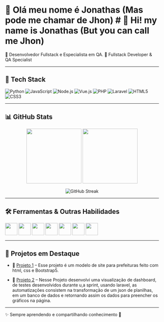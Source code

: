 # 👋 Olá meu nome é Jonathas (Mas pode me chamar de Jhon)  # 👋 Hi! my name is Jonathas (But you can call me Jhon)



🎯 Desenvolvedor Fullstack e Especialista em QA.
🎯 Fullstack Developer & QA Specialist

---

## 🚀 Tech Stack  

![Python](https://img.shields.io/badge/Python-3776AB?style=for-the-badge&logo=python&logoColor=white)
![JavaScript](https://img.shields.io/badge/JavaScript-F7DF1E?style=for-the-badge&logo=javascript&logoColor=black)
![Node.js](https://img.shields.io/badge/Node.js-339933?style=for-the-badge&logo=node.js&logoColor=white)
![Vue.js](https://img.shields.io/badge/Vue.js-35495E?style=for-the-badge&logo=vuedotjs&logoColor=4FC08D)
![PHP](https://img.shields.io/badge/PHP-777BB4?style=for-the-badge&logo=php&logoColor=white)
![Laravel](https://img.shields.io/badge/Laravel-FF2D20?style=for-the-badge&logo=laravel&logoColor=white)
![HTML5](https://img.shields.io/badge/HTML5-E34F26?style=for-the-badge&logo=html5&logoColor=white)
![CSS3](https://img.shields.io/badge/CSS3-1572B6?style=for-the-badge&logo=css3&logoColor=white)

---

## 📊 GitHub Stats  

<p align="center">
  <img src="https://github-readme-stats.vercel.app/api?username=dev-jom&show_icons=true&theme=radical" height="180em"/>
  <img src="https://github-readme-stats.vercel.app/api/top-langs/?username=dev-jom&layout=compact&theme=radical" height="180em"/>
</p>

<p align="center">
  <img src="https://streak-stats.demolab.com?user=dev-jom&theme=radical" alt="GitHub Streak"/>
</p>

---

## 🛠️ Ferramentas & Outras Habilidades  

<p align="left">
  <img src="https://cdn.jsdelivr.net/gh/devicons/devicon/icons/git/git-original.svg" width="40" height="40"/>
  <img src="https://cdn.jsdelivr.net/gh/devicons/devicon/icons/docker/docker-original.svg" width="40" height="40"/>
  <img src="https://cdn.jsdelivr.net/gh/devicons/devicon/icons/linux/linux-original.svg" width="40" height="40"/>
  <img src="https://cdn.jsdelivr.net/gh/devicons/devicon/icons/mysql/mysql-original.svg" width="40" height="40"/>
  <img src="https://cdn.jsdelivr.net/gh/devicons/devicon/icons/mongodb/mongodb-original.svg" width="40" height="40"/>
  <img src="https://cdn.jsdelivr.net/gh/devicons/devicon/icons/vscode/vscode-original.svg" width="40" height="40"/>
  <img src="https://cdn.jsdelivr.net/gh/devicons/devicon/icons/github/github-original.svg" width="40" height="40"/>
</p>

---

## 📌 Projetos em Destaque  

- 🔹 [Projeto 1](https://github.com/dev-jom/Modelo-7) – Esse projeto é um modelo de site para prefeituras feito com html, css e Bootstrap5.

- 🔹 [Projeto 2](https://github.com/dev-jom/Dashboard-php) – Nesse Projeto desenvolvi uma visualização de dashboard, de testes desenvolvidos durante u,a sprint, usando laravel, as automatizações consistem na transformação de um json de planilhas, em um banco de dados e retornando assim os dados para preencher os gráficos na página.  


---

✨ Sempre aprendendo e compartilhando conhecimento 🚀  

